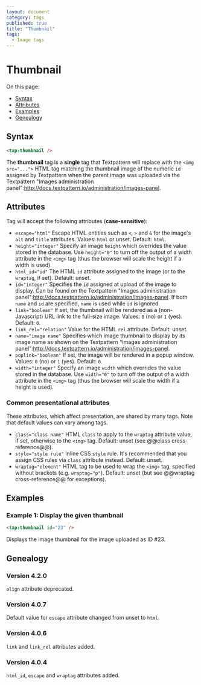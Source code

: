 ```yaml
---
layout: document
category: tags
published: true
title: "Thumbnail"
tags:
  - Image tags
---
```


# Thumbnail

On this page:

* [Syntax](#user-content-syntax)
* [Attributes](#user-content-attributes)
* [Examples](#user-content-examples)
* [Genealogy](#user-content-genealogy)

## Syntax

```html
<txp:thumbnail />
```

The **thumbnail** tag is a __single__ tag that Textpattern will replace with the `<img src="...">` HTML tag matching the thumbnail image of the numeric `id` assigned by Textpattern when the parent image was uploaded via the Textpattern "Images administration panel":http://docs.textpattern.io/administration/images-panel.

## Attributes

Tag will accept the following attributes (**case-sensitive**):

* `escape="html"`
Escape HTML entities such as `<`, `>` and `&` for the image's `alt` and `title` attributes.
Values: `html` or unset.
Default: `html`.
* `height="integer"`
Specify an image `height` which overrides the value stored in the database. Use `height="0"` to turn off the output of a width attribute in the `<img>` tag (thus the browser will scale the height if a width is used).
* `html_id="id"`
The HTML `id` attribute assigned to the image (or to the `wraptag`, if set).
Default: unset.
* `id="integer"`
Specifies the `id` assigned at upload of the image to display. Can be found on the Textpattern "Images administration panel":http://docs.textpattern.io/administration/images-panel. If both `name` and `id` are specified, `name` is used while `id` is ignored.
* `link="boolean"`
If set, the thumbnail will be rendered as a (non-Javascript) URL link to the full-size image.
Values: `0` (no) or `1` (yes).
Default: `0`.
* `link_rel="relation"`
Value for the HTML `rel` attribute.
Default: unset.
* `name="image name"`
Specifies which image thumbnail to display by its image name as shown on the Textpattern "Images administration panel":http://docs.textpattern.io/administration/images-panel.
* `poplink="boolean"`
If set, the image will be rendered in a popup window.
Values: `0` (no) or `1` (yes).
Default: `0`.
* `width="integer"`
Specify an image `width` which overrides the value stored in the database. Use `width="0"` to turn off the output of a width attribute in the `<img>` tag (thus the browser will scale the width if a height is used).

### Common presentational attributes

These attributes, which affect presentation, are shared by many tags. Note that default values can vary among tags.

* `class="class name"`
HTML `class` to apply to the `wraptag` attribute value, if set, otherwise to the `<img>` tag.
Default: unset (see @@class cross-reference@@).
* `style="style rule"`
Inline CSS `style` rule. It's recommended that you assign CSS rules via `class` attribute instead.
Default: unset.
* `wraptag="element"`
HTML tag to be used to wrap the `<img>` tag, specified without brackets (e.g. `wraptag="p"`).
Default: unset (but see @@wraptag cross-reference@@ for exceptions).

## Examples

### Example 1: Display the given thumbnail

```html
<txp:thumbnail id="23" />
```

Displays the image thumbnail for the image uploaded as ID #23.

## Genealogy

### Version 4.2.0

`align` attribute deprecated.

### Version 4.0.7

Default value for `escape` attribute changed from unset to `html`.

### Version 4.0.6

`link` and `link_rel` attributes added.

### Version 4.0.4

`html_id`, `escape` and `wraptag` attributes added.
